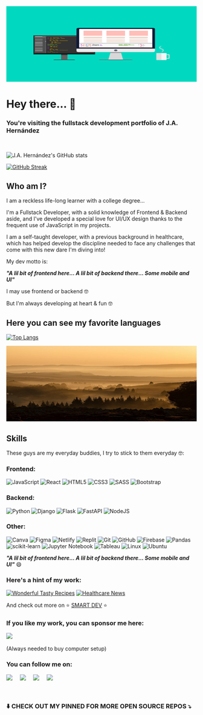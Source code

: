 <img src="images/frontend.png" style="width: 100%; height: 200px;" />

# Hey there... :wave: 

### You're visiting the fullstack development portfolio of J.A. Hernández

 <br>
 
![J.A. Hernández's GitHub stats](https://github-readme-stats.vercel.app/api?username=jesusalberto18&show_icons=true&theme=gotham)

[![GitHub Streak](https://github-readme-streak-stats.herokuapp.com/?user=jesusalberto18&theme=gotham)](https://git.io/streak-stats)

## Who am I?

I am a reckless life-long learner with a college degree... 

I'm a Fullstack Developer, with a solid knowledge of Frontend & Backend aside, and I've developed a special love for UI/UX design thanks to the frequent use of JavaScript in my projects.

I am a self-taught developer, with a previous background in healthcare, which has helped develop the discipline needed to face any challenges that come with this new dare I'm diving into!

My dev motto is:

<strong><em>"A lil bit of frontend here... A lil bit of backend there... Some mobile and UI"</em></strong>

I may use frontend or backend :nerd_face:

But I'm always developing at heart & fun :nerd_face:

## Here you can see my favorite languages

[![Top Langs](https://github-readme-stats.vercel.app/api/top-langs/?username=jesusalberto18&layout=compact&langs_count=10&theme=gotham)](https://github.com/anuraghazra/github-readme-stats)

<img src="images/landing.jpg" style="width: 100%; height: 200px;" />

## Skills

These guys are my everyday buddies, I try to stick to them everyday :nerd_face::

### Frontend:
![JavaScript](https://img.shields.io/badge/javascript-%23323330.svg?style=for-the-badge&logo=javascript&logoColor=%23F7DF1E)
![React](https://img.shields.io/badge/react-%2320232a.svg?style=for-the-badge&logo=react&logoColor=%2361DAFB)
![HTML5](https://img.shields.io/badge/html5-%23E34F26.svg?style=for-the-badge&logo=html5&logoColor=white)
![CSS3](https://img.shields.io/badge/css3-%231572B6.svg?style=for-the-badge&logo=css3&logoColor=white)
![SASS](https://img.shields.io/badge/SASS-hotpink.svg?style=for-the-badge&logo=SASS&logoColor=white)
![Bootstrap](https://img.shields.io/badge/bootstrap-%23563D7C.svg?style=for-the-badge&logo=bootstrap&logoColor=white)

### Backend:
![Python](https://img.shields.io/badge/python-3670A0?style=for-the-badge&logo=python&logoColor=ffdd54)
![Django](https://img.shields.io/badge/django-%23092E20.svg?style=for-the-badge&logo=django&logoColor=white)
![Flask](https://img.shields.io/badge/flask-%23000.svg?style=for-the-badge&logo=flask&logoColor=white)
![FastAPI](https://img.shields.io/badge/FastAPI-005571?style=for-the-badge&logo=fastapi)
![NodeJS](https://img.shields.io/badge/node.js-6DA55F?style=for-the-badge&logo=node.js&logoColor=white)

### Other:
![Canva](https://img.shields.io/badge/Canva-%2300C4CC.svg?style=for-the-badge&logo=Canva&logoColor=white)
![Figma](https://img.shields.io/badge/figma-%23F24E1E.svg?style=for-the-badge&logo=figma&logoColor=white)
![Netlify](https://img.shields.io/badge/netlify-%23000000.svg?style=for-the-badge&logo=netlify&logoColor=#00C7B7)
![Replit](https://img.shields.io/badge/Replit-DD1200?style=for-the-badge&logo=Replit&logoColor=white)
![Git](https://img.shields.io/badge/git-%23F05033.svg?style=for-the-badge&logo=git&logoColor=white)
![GitHub](https://img.shields.io/badge/github-%23121011.svg?style=for-the-badge&logo=github&logoColor=white)
![Firebase](https://img.shields.io/badge/firebase-%23039BE5.svg?style=for-the-badge&logo=firebase)
![Pandas](https://img.shields.io/badge/pandas-%23150458.svg?style=for-the-badge&logo=pandas&logoColor=white)
![scikit-learn](https://img.shields.io/badge/scikit--learn-%23F7931E.svg?style=for-the-badge&logo=scikit-learn&logoColor=white)
![Jupyter Notebook](https://img.shields.io/badge/jupyter-%23FA0F00.svg?style=for-the-badge&logo=jupyter&logoColor=white)
![Tableau](https://img.shields.io/badge/Tableau-E97627?style=for-the-badge&logo=Tableau&logoColor=white)
![Linux](https://img.shields.io/badge/Linux-FCC624?style=for-the-badge&logo=linux&logoColor=black)
![Ubuntu](https://img.shields.io/badge/Ubuntu-E95420?style=for-the-badge&logo=ubuntu&logoColor=white)

<strong><em>"A lil bit of frontend here... A lil bit of backend there... Some mobile and UI"</em></strong> :smile:

### Here's a hint of my work:

<a href="https://github.com/jesusalberto18/wonderful-tasty-recipes"><img width="278" src="https://denvercoder1-github-readme-stats.vercel.app/api/pin/?username=jesusalberto18&repo=wonderful-tasty-recipes&theme=gotham&bg_color=0c1014&title_color=2aa889&hide_border=false&icon_color=599cab&show_icons=true" alt="Wonderful Tasty Recipes"></a>
<a href="https://github.com/jesusalberto18/healthcare-news"><img width="278" src="https://denvercoder1-github-readme-stats.vercel.app/api/pin/?username=jesusalberto18&repo=healthcare-news&theme=gotham&bg_color=0c1014&title_color=2aa889&hide_border=false&icon_color=599cab&show_icons=true" alt="Healthcare News"></a>

And check out more on :star: <a href="https://frontendsmartdev.netlify.app/">SMART DEV</a> :star:

### If you like my work, you can sponsor me here:

<a href="https://www.paypal.com/paypalme/j2al444">
<img src="https://img.shields.io/badge/PayPal-00457C?style=for-the-badge&logo=paypal&logoColor=white" />
</a>

(Always needed to buy computer setup)

### You can follow me on:

<a href="https://www.linkedin.com/in/jesusalberto18/"><img src="https://img.shields.io/badge/linkedin-%230077B5.svg?&style=for-the-badge&logo=linkedin&logoColor=white" /></a>&nbsp;&nbsp;&nbsp;&nbsp;
<a href="https://twitter.com/_jesusalberto18"><img src="https://img.shields.io/badge/twitter-%231DA1F2.svg?&style=for-the-badge&logo=twitter&logoColor=white" /></a>&nbsp;&nbsp;&nbsp;&nbsp;
<a href="https://dribbble.com/jesusalberto18"><img src="https://img.shields.io/badge/Dribbble-EA4C89?style=for-the-badge&logo=dribbble&logoColor=white" /></a>&nbsp;&nbsp;&nbsp;&nbsp;
<a href="https://public.tableau.com/app/profile/jesusalberto18"><img src="https://img.shields.io/badge/Tableau-E97627?style=for-the-badge&logo=Tableau&logoColor=white" /></a>&nbsp;&nbsp;&nbsp;&nbsp;

<br>

### :arrow_down: CHECK OUT MY PINNED FOR MORE OPEN SOURCE REPOS :arrow_heading_down:

<!---
jesusalberto18/jesusalberto18 is a ✨ special ✨ repository because its `README.md` (this file) appears on your GitHub profile.
You can click the Preview link to take a look at your changes.
--->
